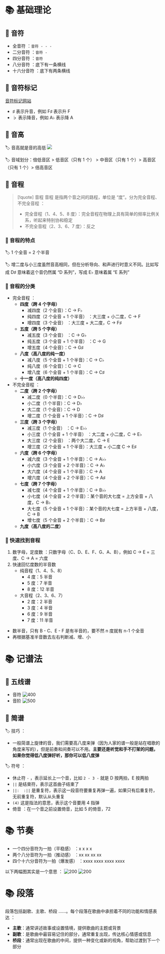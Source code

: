 # 📚 基础理论
## 📖 音符
- 全音符 ：`音符 - - -`
- 二分音符 ：`音符 -`
- 四分音符 ：`音符`
- 八分音符 ：底下有一条横线
- 十六分音符 ：底下有两条横线

## 📖 音符标记
[音符标记网站](https://symbl.cc/en/unicode/blocks/musical-symbols/)

- ♯ 表示升音，例如 F♯ 表示升 F
- ♭ 表示降音，例如 A♭ 表示降 A

## 📖 音高
🏷️ 音高就是音的高低
![](https://obsidian-1307744200.cos.ap-guangzhou.myqcloud.com/%E5%9B%BE%E7%89%87/20250720135350.png)

🏷️ 音域划分：倍低音区 > 低音区（只有 1 个） > 中音区（只有 1 个）> 高音区（只有 1 个）> 倍高音区

## 📖 音程
> [!quote] 音程
> 音程 是指两个音之间的路程，单位是 “度”。分为完全音程、不完全音程 ：
> - 完全音程（1、4、5、8 度）：完全音程在物理上具有简单的频率比例关系，听起来特别协和稳定
> - 不完全音程（2、3、6、7 度）：反之

### 📝 音程的特点
🏷️ 1 个全音 = 2 个半音

🏷️ 增二度与小三度虽然音高相同，但在分析导向、和声进行时意义不同。比如写成 D♯ 意味着这个音仍然属 “D 系列”，写成 E♭ 意味着属 “E 系列”

### 📝 音程的分类
- 完全音程 ：
	- **四度（跨 4 个字母）**
		- 减四度（2 个全音）：C → F♭
		- 纯四度（2 个全音 + 1 个半音） ：大三度 + 小二度，C → F
		- 增四度（3 个全音） ：大三度 + 大二度，C → F♯
	- **五度（跨 5 个字母）**
		- 减五度（3 个全音） ：C → G♭
		- 纯五度（3 个全音 + 1 个半音） ：C → G
		- 增五度（4 个全音）：C → G♯
	- **八度（高八度的纯一度）**
		- 减八度（5 个全音  + 1 个半音）：C → C♭
		- 纯八度（6 个全音）：C → C
		- 增八度（6 个全音  + 1 个半音）：C → C♯
	- **十一度（高八度的纯四度）**
- 不完全音程 ：
	- **二度（跨 2 个字母）**
		- 减二度（0 个半音）：C → D♭♭
		- 小二度（1 个半音）：C → D♭
		- 大二度（1 个全音）：C → D
		- 增二度（1 个全音 + 1 个半音）：C → D♯
	- **三度（跨 3 个字母）**
		- 减三度（1 个全音） ：C → E♭♭
		- 小三度（1 个全音 + 1 个半音） ：大二度 + 小二度，C → E♭
		- 大三度（2 个全音） ：两个大二度，C → E
		- 增三度（2 个全音 + 1 个半音）：大三度 + 小二度 C → E♯
	- **六度（跨 6 个字母）**
		- 减六度（3 个全音 + 1 个半音）：C → A♭♭
		- 小六度（3 个全音 + 2 个半音）：C → A♭
		- 大六度（4 个全音 + 1 个半音）：C → A
		- 增六度（4 个全音 + 2 个半音）：C → A♯
	- **七度（跨 7 个字母）**
		- 减七度（4 个全音 + 1 个半音）：C → B♭♭
		- 小七度（4 个全音 + 2 个半音）：某个音的大七度 = 上方全音 + 八度，C → B♭
		- 大七度（5 个全音 + 1 个半音）：某个音的大七度 = 上方半音 + 八度，C → B
		- 增七度（5 个全音 + 2 个半音）：C → B♯
	- **九度（高八度的二度）**

### 📝 快速找到音程
1. 数字母，定度数 ：只数字母（C、D、E、F、G、A、B），例如 C → E = 三度、C → A = 六度
2. 快速回忆度数的半音数
	- 纯音程（1、4、5、8）
		- 4 度：5 半音
		- 5 度：7 半音
		- 8 度：12 半音
	- 大音程（2、3、6、7）
		- 2 度：2 半音
		- 3 度：4 半音
		- 6 度：9 半音
		- 7 度：11 半音
- 数半音，只有 B - C、E - F 是有半音的，要不然 n 度就有 n-1 个全音
- 再根据基准半音数去左右判断减、增、小

# 📚 记谱法
## 📖 五线谱
- 音符
![400](https://obsidian-1307744200.cos.ap-guangzhou.myqcloud.com/%E5%9B%BE%E7%89%87/20250404223444.png)
- 音阶
![500](https://obsidian-1307744200.cos.ap-guangzhou.myqcloud.com/%E5%9B%BE%E7%89%87/20250404223734.png)

## 📖 简谱
🏷️ 技巧 ：
- 一般简谱上旋律的音，我们需要高八度来弹（因为人家的谱一般是站在唱歌的角度来写的），但是前奏和间奏可以不用。**主要还是听觉和手不打架的问题，如果你觉得低八度弹好听，那你可以低八度弹**

🏷️ 符号 ：
- 休止符 `-` ，表示延长上一个音，比如 `2 - 3 -` 就是 D 按两拍，E 按两拍
- `||` 是结束符，表示这首曲子结束了
- `||:  :||` 是重复符，表示这一段音符要重复再弹一遍，如果只有后重复符，无前重复符，默认从头重复
- `(4)` 这是指法的意思，表示这个音要用 4 指弹
- 倚音 ：在一个音之前设置倚音，比如 5 的倚音，72

# 📚 节奏
- 一个四分音符为一拍（平稳感） ：x x x x
- 两个八分音符为一拍（推动感） ：xx xx xx xx
- 四个十六分音符为一拍（爆发感） ：xxxx xxxx xxxx xxxx

以下两幅图其实是一个意思 ：
![200](https://obsidian-1307744200.cos.ap-guangzhou.myqcloud.com/%E5%9B%BE%E7%89%87/20250409141125.png)
![200](https://obsidian-1307744200.cos.ap-guangzhou.myqcloud.com/%E5%9B%BE%E7%89%87/20250409141133.png)

# 📚 段落
段落包括副歌、主歌、桥段 ……。每个段落在歌曲中承担着不同的功能和情感表达 ：
- **主歌**：通常讲述故事或设置情境，提供歌曲的主题或背景
- **副歌**：是歌曲中最容易记住的部分，通常重复出现，传达核心情感或信息
- **桥段**：通常出现在歌曲的中间，提供一种变化或新的视角，帮助过渡到下一个部分

